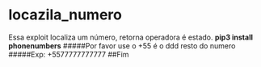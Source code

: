 # locazila_numero
Essa exploit localiza um número, retorna operadora é estado.
**pip3 install phonenumbers**
#####Por favor use o +55 é o ddd resto do numero 
#####Exp: +5577777777777
##Fim
